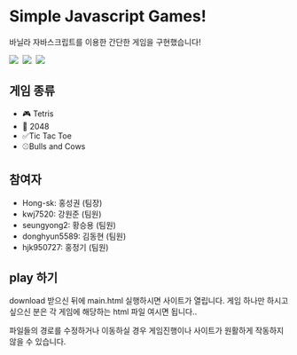 # Simple Javascript Games!
<p> 바닐라 자바스크립트를 이용한 간단한 게임을 구현했습니다! </p>

<p>
<img src="https://img.shields.io/badge/-HTML-E34F26?style=plastic&logo=HTML5&logoColor=white"/>&nbsp
<img src="http://img.shields.io/badge/-CSS-1572B6?style=plastic&logo=CSS3" />&nbsp
<img src="https://img.shields.io/badge/-Javascript-F7DF1E?style=plastic&logo=javascript&logoColor=white"/>&nbsp

</p>

## 게임 종류
- 🎮 Tetris
- 💯 2048
- ✅Tic Tac Toe  
- ⚾Bulls and Cows

## 참여자
- Hong-sk: 홍성권 (팀장)
- kwj7520: 강원준 (팀원)
- seungyong2: 황승용 (팀원)
- donghyun5589: 김동현 (팀원)
- hjk950727: 홍정기 (팀원)

## play 하기
<p>download 받으신 뒤에 main.html 실행하시면 사이트가 열립니다. 게임 하나만 하시고 싶으신 분은 각 게임에 해당하는 html 파일 여시면 됩니다..</p>
<p>파일들의 경로를 수정하거나 이동하실 경우 게임진행이나 사이트가 원활하게 작동하지 않을 수 있습니다.</p>
